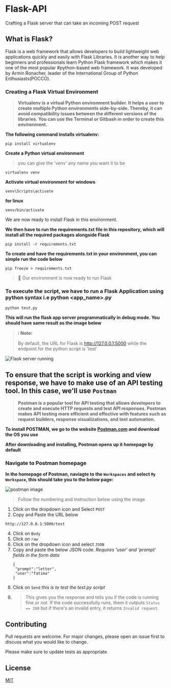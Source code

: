 # Flask-API
Crafting a Flask server that can take an incoming POST request

## What is Flask?
Flask is a web framework that allows developers to build lightweight web applications quickly and easily with Flask Libraries. It is another way to help beginners and professionals learn Python Flask framework which makes it one of the most popular #python-based web framework. It was developed by Armin Ronacher, leader of the International Group of Python Enthusiasts(POCCO).

### Creating a Flask Virtual Environment
> **Virtualenv is a virtual Python environment builder. It helps a user to create multiple Python environments side-by-side. Thereby, it can avoid compatibility issues between the different versions of the libraries.
You can use the Terminal or Gitbash in order to create this environment.**

**The following command installs virtualenv:**
  
  ```
pip install virtualenv
```
**Create a Python virtual environment**  
>you can give the 'venv' any name you want it to be
```
virtualenv venv
```
**Activate virtual environment for windows**
```
venv\Scripts\activate
```
**for linux** 
```
venv/bin/activate
```
We are now ready to install Flask in this environment.

**We then have to run the requirements.txt file in this repository, which will install all the required packages alongside Flask**
```
pip install -r requirements.txt
```
**To create and have the requirements.txt in your environment, you  can simple run the code below**
```
pip freeze > requirements.txt
```
> :tada: Our environment is now ready to run Flask


### To execute the script, we have to run a Flask Application using python syntax i.e python <app_name>.py
```
python test.py
```
  
**This will run the flask app server programmatically in debug mode. You should have same result as the image below**

> :information_source: **Note:**
> 
> By default, the URL for Flask is http://127.0.0.1:5000 while the endpoint for the python script is 'test'

![Flask server running](https://github.com/S-Oluwapelumi/Flask-API/assets/125037312/263ee1cf-e03c-4b7c-9019-7fb8f4483dd6)


## To ensure that the script is working and view response, we have to make use of an API testing tool. In this case, we'll use `Postman`
>**Postman is a popular tool for API testing that allows developers to create and execute HTTP requests and test API responses. Postman makes API testing more efficient and effective with features such as request builders, response visualizations, and test automation.**

**To install POSTMAN, we go to the website [Postman.com](https://learning.postman.com/docs/getting-started/installation/installation-and-updates/) and download the OS you use**


**After downloading and installing, Postman opens up it homepage by default**

### Navigate to Postman homepage
**In the homepage of Postman, naviagte to the `Workspaces` and select `My Workspace`, this should take you to the below page:**

![postman image](https://github.com/S-Oluwapelumi/Flask-API/assets/125037312/50c1403f-540e-4a12-9363-93e39c9bab39)

>Follow the numbering and instruction below using the image
1. Click on the dropdown icon and Select `POST`
2. Copy and Paste the URL below
```
http://127.0.0.1:5000/test
```
4. Click on `Body`
5. Click on `raw`
6. Click on the dropdown icon and select `JSON`
7. Copy and paste the below JSON code. _Requires 'user' and 'prompt' fields in the form data_
   ```
   {
    "prompt":"letter",
    "user":"fatima"
   }
   ```
8. Click on `Send` _this is to test the test.py script_
9. >This gives you the response and tells you if the code is running fine or not. If the code successfully runs, them it outputs `Status == 200` but if there's an invalid entry, it returns `Invalid request`.

## Contributing

Pull requests are welcome. For major changes, please open an issue first
to discuss what you would like to change.

Please make sure to update tests as appropriate.

## License

[MIT](https://choosealicense.com/licenses/mit/)






  
 

